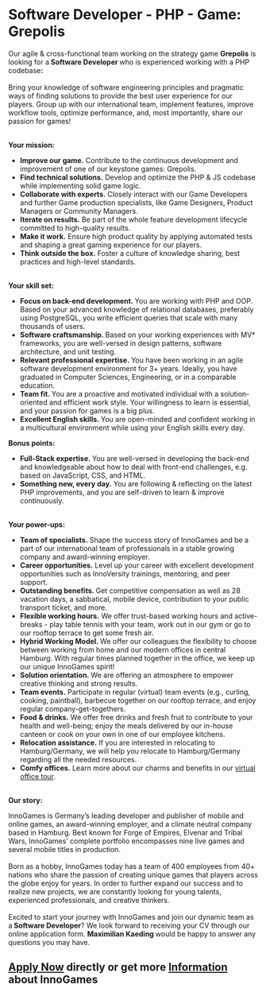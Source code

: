 <h1>Software Developer - PHP - Game: Grepolis</h1>
<p><span>Our agile &amp; cross-functional team working on the strategy game </span><b>Grepolis</b><span> is looking for a</span><b> Software Developer </b><span>who is experienced working with a PHP codebase</span><b>:<br /></b><br /><span>Bring your knowledge of software engineering principles and pragmatic ways of finding solutions to provide the best user experience for our players. Group up with our international team, implement features, improve workflow tools, optimize performance, and, most importantly, share our passion for games!</span></p><p><strong><br />Your mission:</strong></p><ul><li><b>Improve our game.</b> Contribute to the continuous development and improvement of one of our keystone games: Grepolis.</li><li><b>Find technical solutions.</b> Develop and optimize the PHP &amp; JS codebase while implementing solid game logic.</li><li><b>Collaborate with experts.</b> Closely interact with our Game Developers and further Game production specialists, like Game Designers, Product Managers or Community Managers.</li><li><b>Iterate on results.</b> Be part of the whole feature development lifecycle committed to high-quality results.</li><li><b>Make it work.</b> Ensure high product quality by applying automated tests and shaping a great gaming experience for our players.</li><li><b>Think outside the box.</b> Foster a culture of knowledge sharing, best practices and high-level standards.</li></ul><p><strong><br />Your skill set:</strong></p><ul><li><b>Focus on back-end development. </b>You are working with PHP and OOP. Based on your advanced knowledge of relational databases, preferably using PostgreSQL, you write efficient queries that scale with many thousands of users.</li><li><b>Software craftsmanship. </b>Based on your working experiences with MV* frameworks, you are well-versed in design patterns, software architecture, and unit testing.</li><li><b>Relevant professional expertise. </b>You have been working in an agile software development environment for 3+ years. Ideally, you have graduated in Computer Sciences, Engineering, or in a comparable education.</li><li><b>Team fit. </b>You are a proactive and motivated individual with a solution-oriented and efficient work style. Your willingness to learn is essential, and your passion for games is a big plus.</li><li><b>Excellent English skills. </b>You are open-minded and confident working in a multicultural environment while using your English skills every day.</li></ul><div><b>Bonus points:</b></div><ul><li><b>Full-Stack expertise. </b>You are well-versed in developing the back-end and knowledgeable about how to deal with front-end challenges, e.g. based on JavaScript, CSS, and HTML.</li><li><b>Something new, every day.</b> You are following &amp; reflecting on the latest PHP improvements, and you are self-driven to learn &amp; improve continuously.</li></ul><p><strong><br />Your power-ups:</strong></p><ul><li><b>Team of specialists. </b>Shape the success story of InnoGames and be a part of our international team of professionals in a stable growing company and award-winning employer.</li><li><b>Career opportunities.</b> Level up your career with excellent development opportunities such as InnoVersity trainings, mentoring, and peer support.</li><li><b>Outstanding benefits. </b>Get competitive compensation as well as 28 vacation days, a sabbatical, mobile device, contribution to your public transport ticket, and more.</li><li><b>Flexible working hours.</b> We offer trust-based working hours and active-breaks - play table tennis with your team, work out in our gym or go to our rooftop terrace to get some fresh air.</li><li><b>Hybrid Working Model. </b>We offer our colleagues the flexibility to choose between working from home and our modern offices in central Hamburg. With regular times planned together in the office, we keep up our unique InnoGames spirit!</li><li><b>Solution orientation. </b>We are offering an atmosphere to empower creative thinking and strong results.</li><li><b>Team events.</b> Participate in regular (virtual) team events (e.g., curling, cooking, paintball), barbecue together on our rooftop terrace, and enjoy regular company-get-togethers.</li><li><b>Food &amp; drinks.</b> We offer free drinks and fresh fruit to contribute to your health and well-being; enjoy the meals delivered by our in-house canteen or cook on your own in one of our employee kitchens.</li><li><b>Relocation assistance.</b> If you are interested in relocating to Hamburg/Germany, we will help you relocate to Hamburg/Germany regarding all the needed resources.</li><li><b>Comfy offices.</b> Learn more about our charms and benefits in our <a target="_blank" href="https://www.youtube.com/watch?v=yZR6GlDxRag&amp;feature=youtu.be">virtual office tour</a>.</li></ul><br /><strong><strong>Our story:<br /></strong></strong><p>InnoGames is Germany’s leading developer and publisher of mobile and online games, an award-winning employer, and a climate neutral company based in Hamburg. Best known for Forge of Empires, Elvenar and Tribal Wars, InnoGames’ complete portfolio encompasses nine live games and several mobile titles in production.<br /><br />Born as a hobby, InnoGames today has a team of 400 employees from 40+ nations who share the passion of creating unique games that players across the globe enjoy for years. In order to further expand our success and to realize new projects, we are constantly looking for young talents, experienced professionals, and creative thinkers.<span><br /><br /></span><span>Excited to start your journey with InnoGames and join our dynamic team as a</span><b> Software Developer</b><span>? We look forward to receiving your CV through our online application form. </span><b>Maximilian Kaeding<span> </span></b><span>would be happy to answer any questions you may have.</span></p>

<h2><a href="https://jobs.jobvite.com/careers/innogames/job/oQwEifw2/apply?__jvst=Job+Board&__jvsd=github_jobs_repo">Apply Now</a> directly or get more <a href="https://www.innogames.com/career/detail/job/software-developer-php-game-grepolis/?s=github_jobs_repo">Information</a> about InnoGames</h2>